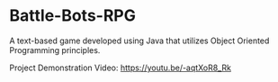 # Battle-Bots-RPG
A text-based game developed using Java that utilizes Object Oriented Programming principles.


Project Demonstration Video:
https://youtu.be/-aqtXoR8_Rk


